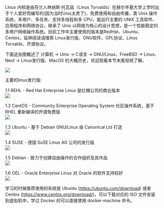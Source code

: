 Linux 内核是由芬兰人林纳斯·托瓦兹（Linus Torvalds）在赫尔辛基大学上学时出于个人爱好而编写的(因为当时Unix太贵了)，免费使用和自由传播，类 Unix 操作系统，多用户、多任务、支持多线程和多 CPU，能运行主要的 UNIX 工具软件、应用程序和网络协议，继承了 Unix 以网络为核心的设计思想，是一个性能稳定的多用户网络操作系统。目前工作中主要使用的版本是RedHat、Ubuntu、Centos，延伸阅读请搜索 Linux发行版、GNU软件、GPL协议、Linus Torvalds、开源协议。

下面这张图概述了 计算机 -> Unix -> C语言 -> GNU/Linux、FreeBSD -> Linux、Next ->  Linux发行版、MacOS 的大概历史，欢迎观看本节末尾视频了解。

![](http://processon.com/chart_image/5fcf1a277d9c0830e8e237cb.png)

主要的linux发行版:

1.1 REHL - Red Hat Enterprise Linux 是红帽公司的商业版本  
![](https://pic1.zhimg.com/80/v2-b1f94ee89fc1b0921ba5ae78afc39f94_1440w.jpg)

1.2 CentOS - Community Enterprise Operating System 社区操作系统，基于 RHEL 重新编译的开源免费版  
![](https://pic3.zhimg.com/80/v2-5f4671f5ace7440d91a99cfefffd2dc6_1440w.jpg)

1.3 Ubuntu - 基于 Debian GNU/Linux  由 Canonical Ltd 打造  
![](https://pic2.zhimg.com/80/v2-6e9189f3b1e71f958a5120c7d5f25dcd_1440w.jpg)

1.4 SUSE - 德国 SuSE Linux AG 公司的发行版  
![](https://pic1.zhimg.com/80/v2-fe1d8107d0e8ae0f4e01b2c3efa4aeb4_1440w.jpg)

1.5 Debian - 致力于创建自由操作的合作组织及其作品  
![](https://pic4.zhimg.com/80/v2-4315498e27c1208cb80a10a3a543d5fb_1440w.jpg)

1.6 OEL - Oracle Enterprise Linux 对 Oracle 的软件支持较好  
![](https://pic1.zhimg.com/80/v2-f035ef84ef6a2db3580bbca5ee03af24_1440w.jpg)

学习的时候推荐使用的系统是 Ubuntu (https://ubuntu.com/download) 或者 Centos (https://www.centos.org/download/)，可以下载对应的 ISO 文件安装到虚拟机中，学过 Docker 的可以直接使用  docker-machine 命令。
